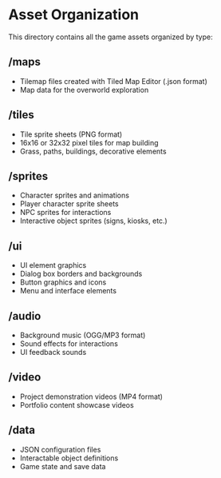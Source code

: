 # Asset Organization

This directory contains all the game assets organized by type:

## /maps
- Tilemap files created with Tiled Map Editor (.json format)
- Map data for the overworld exploration

## /tiles
- Tile sprite sheets (PNG format)
- 16x16 or 32x32 pixel tiles for map building
- Grass, paths, buildings, decorative elements

## /sprites
- Character sprites and animations
- Player character sprite sheets
- NPC sprites for interactions
- Interactive object sprites (signs, kiosks, etc.)

## /ui
- UI element graphics
- Dialog box borders and backgrounds
- Button graphics and icons
- Menu and interface elements

## /audio
- Background music (OGG/MP3 format)
- Sound effects for interactions
- UI feedback sounds

## /video
- Project demonstration videos (MP4 format)
- Portfolio content showcase videos

## /data
- JSON configuration files
- Interactable object definitions
- Game state and save data
